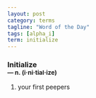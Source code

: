 ```yaml
---
layout: post
category: terms
tagline: "Word of the Day"
tags: [alpha_i]
term: initialize
---
```


<h3>Initialize<br/> <small>&mdash; n. (i<span>&middot;</span>ni<span>&middot;</span>tial<span>&middot;</span>ize)</small></h3>
<p><ol>
<li>your first peepers</li>
</ol></p>
